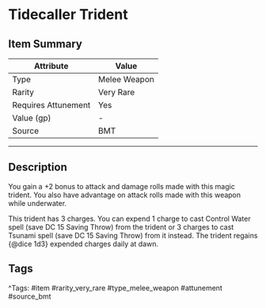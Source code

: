 # Tidecaller Trident

## Item Summary

| Attribute            | Value                        |
|----------------------|------------------------------|
| Type                 | Melee Weapon |
| Rarity               | Very Rare             |
| Requires Attunement  | Yes                |
| Value (gp)           | -    |
| Source               | BMT |

---

## Description

You gain a +2 bonus to attack and damage rolls made with this magic trident. You also have advantage on attack rolls made with this weapon while underwater.

This trident has 3 charges. You can expend 1 charge to cast Control Water spell (save DC 15 Saving Throw) from the trident or 3 charges to cast Tsunami spell (save DC 15 Saving Throw) from it instead. The trident regains {@dice 1d3} expended charges daily at dawn.

## Tags

^Tags: #item #rarity_very_rare #type_melee_weapon #attunement #source_bmt